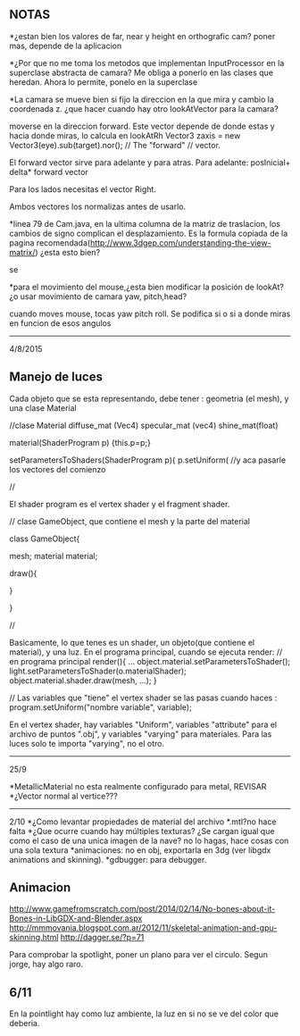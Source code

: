 NOTAS
------
*¿estan bien los valores de far, near y height en orthografic cam?
poner mas, depende de la aplicacion

*¿Por que no me toma los metodos que implementan InputProcessor en la superclase abstracta de camara? 
Me obliga a ponerlo en las clases que heredan.
Ahora lo permite, ponelo en la superclase

*La camara se mueve bien si fijo la direccion en la que mira y cambio la coordenada z. ¿que hacer cuando hay
 otro lookAtVector 
para la camara?

moverse en la direccion forward. Este vector depende de donde estas y hacia donde miras, lo calcula en  lookAtRh
Vector3 zaxis = new Vector3(eye).sub(target).nor(); // The "forward"
															// vector.
															
El forward vector sirve para adelante y para atras.
Para adelante: posInicial+ delta* forward vector

Para los lados necesitas el vector Right.


Ambos vectores los normalizas antes de usarlo.

															
															

*linea 79 de Cam.java, en la ultima columna de la matriz de traslacion, los cambios de signo complican el desplazamiento.
Es la formula copiada de la pagina recomendada(http://www.3dgep.com/understanding-the-view-matrix/) 
¿esta esto bien?

 se
 
*para el movimiento del mouse,¿esta bien modificar la posición de lookAt? ¿o usar movimiento de camara yaw, pitch,head?

cuando moves mouse, tocas yaw pitch roll. Se podifica si o si a donde miras en funcion de esos angulos


__________________________________
4/8/2015

Manejo de luces
--------------



Cada objeto que se esta representando, debe tener : geometria (el mesh), y una clase Material


//clase Material
diffuse_mat (Vec4)
specular_mat (vec4)
shine_mat(float)

material(ShaderProgram p)
	{this.p=p;}
	
	
setParametersToShaders(ShaderProgram p){
p.setUniform( //y aca pasarle los vectores del comienzo

//


El shader program es el vertex shader y el fragment shader.

// clase GameObject, que contiene el mesh y la parte del material

class GameObject{

mesh;
material material;
 	


draw(){



}

}


//


Basicamente, lo que tenes es un shader, un objeto(que contiene el material), y una luz.
En el programa principal, cuando se ejecuta render:
// en programa principal
		render(){
		...
		object.material.setParametersToShader();
		light.setParametersToShader(o.materialShader);
		object.material.shader.draw(mesh, ...);
		}
		
		


//
Las variables que "tiene" el vertex shader se las pasas cuando haces : program.setUniform("nombre variable", variable);

En el vertex shader, hay variables "Uniform", variables "attribute" para el archivo de puntos ".obj", y variables "varying" para materiales.
Para las luces solo te importa "varying", no el otro.
 
 --------------------
 25/9
 
 *MetallicMaterial no esta realmente configurado para metal, REVISAR
 *¿Vector normal al vertice???
 
 -------------------
 
 2/10
 *¿Como levantar propiedades de material del archivo *.mtl?no hace falta
 *¿Que ocurre cuando hay múltiples texturas? ¿Se cargan igual que como el caso de una unica imagen de la nave? no lo hagas, hace cosas con una sola textura
 *animaciones: no en obj, exportarla en 3dg (ver libgdx animations and skinning).
 *gdbugger: para debugger.
 
 
Animacion 
----
http://www.gamefromscratch.com/post/2014/02/14/No-bones-about-it-Bones-in-LibGDX-and-Blender.aspx
http://mmmovania.blogspot.com.ar/2012/11/skeletal-animation-and-gpu-skinning.html
http://dagger.se/?p=71


Para comprobar la spotlight, poner un plano para ver el circulo. Segun jorge, hay algo raro.

6/11
----
En la pointlight hay como luz ambiente, la luz en si no se ve del color que deberia.

